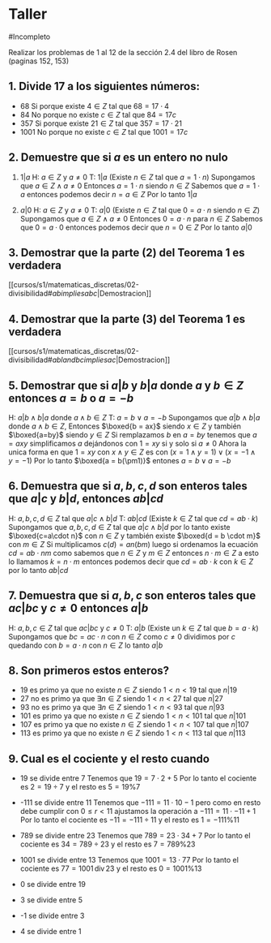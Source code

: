 # Taller

#Incompleto

Realizar los problemas de 1 al 12 de la sección 2.4 del libro de Rosen (paginas 152, 153)

## 1. Divide 17 a los siguientes números:

- $68$ Si porque existe $4 \in Z$ tal que $68 = 17 \cdot 4$
- $84$ No porque no existe $c \in Z$ tal que $84 = 17c$
- $357$ Si porque existe $21 \in Z$ tal que $357= 17 \cdot 21$
- $1001$ No porque no existe $c \in Z$ tal que $1001 = 17c$

## 2. Demuestre que si $a$ es un entero no nulo

1. $1|a$
	H: $a \in Z$ y $a \not= 0$
	T: $1|a$ (Existe $n \in Z$ tal que $a = 1 \cdot n$)
	Supongamos que $a \in Z \land a \not=0$ Entonces $a = 1 \cdot n$ siendo $n \in Z$
	Sabemos que $a = 1 \cdot a$ entonces podemos decir $n = a \in Z$
	Por lo tanto $1|a$

2. $a|0$
	H: $a \in Z$ y $a \not= 0$
	T: $a|0$ (Existe $n \in Z$ tal que $0 = a \cdot n$ siendo $n \in Z$)
	Supongamos que $a \in Z \land a \not= 0$ Entonces $0 = a \cdot n$ para $n \in Z$
	Sabemos que $0 = a \cdot 0$ entonces podemos decir que $n = 0 \in Z$
	Por lo tanto $a|0$

## 3. Demostrar que la parte (2) del Teorema 1 es verdadera

[[cursos/s1/matematicas_discretas/02-divisibilidad#$a b implies a bc$|Demostracion]]

## 4. Demostrar que la parte (3) del Teorema 1 es verdadera

[[cursos/s1/matematicas_discretas/02-divisibilidad#$a b land b c implies a c$|Demostracion]]

## 5. Demostrar que si $a|b$ y $b|a$ donde $a$ y $b \in Z$ entonces $a=b$ o $a=-b$

H: $a|b \land b|a$ donde $a \land b \in Z$
T: $a=b \lor a=-b$
Supongamos que $a|b \land b|a$ donde $a \land b \in Z$, Entonces $\boxed{b = ax}$ siendo $x \in Z$ y también $\boxed{a=by}$ siendo $y \in Z$
Si remplazamos $b$ en $a = by$ tenemos que $a = axy$ simplificamos $a$ dejándonos con $1 = xy$ si y solo si $a \not= 0$
Ahora la unica forma en que $1 = xy$ con $x \land y \in Z$ es con $(x=1 \land y=1) \lor (x=-1 \land y=-1)$
Por lo tanto $\boxed{a = b(\pm1)}$ entones $a = b \lor a = -b$

## 6. Demuestra que si $a,b,c,d$ son enteros tales que $a|c$ y $b|d$, entonces $ab|cd$

H: $a,b,c,d \in Z$ tal que $a|c \land b|d$
T: $ab|cd$ (Existe $k \in Z$ tal que $cd = ab \cdot k$)
Supongamos que $a,b,c,d \in Z$ tal que $a|c \land b|d$ por lo tanto existe $\boxed{c=a\cdot n}$ con $n\in Z$ y también existe $\boxed{d = b \cdot m}$ con $m \in Z$
Si multiplicamos $c(d) = an(bm)$ luego si ordenamos la ecuación $cd = ab \cdot nm$ como sabemos que $n \in Z$ y $m \in Z$ entonces $n \cdot m \in Z$ a esto lo llamamos $k = n \cdot m$ entonces podemos decir que $cd = ab \cdot k$ con $k \in Z$ por lo tanto $ab|cd$

## 7. Demuestra que si $a,b,c$ son enteros tales que $ac|bc$ y $c\not=0$ entonces $a|b$

H: $a,b,c \in Z$ tal que $ac|bc$ y $c\not=0$
T: $a|b$ (Existe un $k \in Z$ tal que $b = a \cdot k$)
Supongamos que $bc = ac \cdot n$ con $n \in Z$ como $c\not=0$ dividimos por $c$ quedando con $b = a \cdot n$ con $n \in Z$ lo tanto $a|b$

## 8. Son primeros estos enteros?

- 19 es primo ya que no existe $n \in Z$ siendo $1<n<19$ tal que $n|19$
- 27 no es primo ya que $\exists n \in Z$ siendo $1<n<27$ tal que $n|27$
- 93 no es primo ya que $\exists n\in Z$ siendo $1<n<93$ tal que $n|93$
- 101 es primo ya que no existe $n\in Z$ siendo $1<n<101$ tal que $n|101$
- 107 es primo ya que no existe $n\in Z$ siendo $1<n<107$ tal que $n|107$
- 113 es primo ya que no existe $n\in Z$ siendo $1<n<113$ tal que $n|113$

## 9. Cual es el cociente y el resto cuando

- 19 se divide entre 7
Tenemos que $19 = 7\cdot2 + 5$
Por lo tanto el cociente es $2 = 19 \div 7$ y el resto es $5 = 19 \% 7$

- -111 se divide entre 11
Tenemos que $-111 = 11 \cdot 10 - 1$ pero como en resto debe cumplir con $0 \leq r < 11$ ajustamos la operación a $-111 = 11 \cdot -11 + 1$
Por lo tanto el cociente es $-11 = -111\div11$ y el resto es $1 = -111\%11$

- 789 se divide entre 23
Tenemos que $789 = 23 \cdot 34 + 7$
Por lo tanto el cociente es $34 = 789\div23$ y el resto es $7=789\%23$

- 1001 se divide entre 13
Tenemos que $1001 = 13 \cdot 77$
Por lo tanto el cociente es $77 = 1001\,\text{div}\,23$ y el resto es $0 = 1001\%13$

- 0 se divide entre 19
- 3 se divide entre 5
- -1 se divide entre 3
- 4 se divide entre 1
